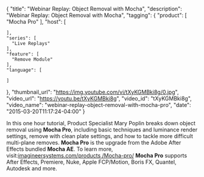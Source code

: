 {
  "title": "Webinar Replay: Object Removal with Mocha",
  "description": "Webinar Replay: Object Removal with Mocha",
  "tagging": {
    "product": [
      "Mocha Pro"
    ],
    "host": [

    ],
    "series": [
      "Live Replays"
    ],
    "feature": [
      "Remove Module"
    ],
    "language": [

    ]
  },
  "thumbnail_url": "https://img.youtube.com/vi/tXyKGMBki8g/0.jpg",
  "video_url": "https://youtu.be/tXyKGMBki8g",
  "video_id": "tXyKGMBki8g",
  "video_name": "webinar-replay-object-removal-with-mocha-pro",
  "date": "2015-03-20T11:17:24-04:00"
}

In this one hour tutorial, Product Specialist Mary Poplin breaks down object
removal using **Mocha Pro**, including basic techniques and luminance render
settings, remove with clean plate settings, and how to tackle more difficult
multi-plane removes. **Mocha Pro** is the upgrade from the Adobe After Effects
bundled **Mocha AE**. To learn more, visit:[imagineersystems.com/products
/Mocha-pro/](http://imagineersystems.com/products/mocha-pro/) **Mocha Pro**
supports After Effects, Premiere, Nuke, Apple FCP/Motion, Boris FX, Quantel,
Autodesk and more.
